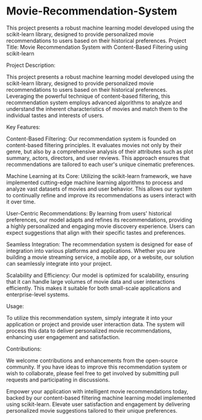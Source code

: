 # Movie-Recommendation-System
This project presents a robust machine learning model developed using the scikit-learn library, designed to provide personalized movie recommendations to users based on their historical preferences.
Project Title: Movie Recommendation System with Content-Based Filtering using scikit-learn

Project Description:

This project presents a robust machine learning model developed using the scikit-learn library, designed to provide personalized movie recommendations to users based on their historical preferences. Leveraging the powerful technique of content-based filtering, this recommendation system employs advanced algorithms to analyze and understand the inherent characteristics of movies and match them to the individual tastes and interests of users.

Key Features:

Content-Based Filtering: Our recommendation system is founded on content-based filtering principles. It evaluates movies not only by their genre, but also by a comprehensive analysis of their attributes such as plot summary, actors, directors, and user reviews. This approach ensures that recommendations are tailored to each user's unique cinematic preferences.

Machine Learning at its Core: Utilizing the scikit-learn framework, we have implemented cutting-edge machine learning algorithms to process and analyze vast datasets of movies and user behavior. This allows our system to continually refine and improve its recommendations as users interact with it over time.

User-Centric Recommendations: By learning from users' historical preferences, our model adapts and refines its recommendations, providing a highly personalized and engaging movie discovery experience. Users can expect suggestions that align with their specific tastes and preferences.

Seamless Integration: The recommendation system is designed for ease of integration into various platforms and applications. Whether you are building a movie streaming service, a mobile app, or a website, our solution can seamlessly integrate into your project.

Scalability and Efficiency: Our model is optimized for scalability, ensuring that it can handle large volumes of movie data and user interactions efficiently. This makes it suitable for both small-scale applications and enterprise-level systems.

Usage:

To utilize this recommendation system, simply integrate it into your application or project and provide user interaction data. The system will process this data to deliver personalized movie recommendations, enhancing user engagement and satisfaction.

Contributions:

We welcome contributions and enhancements from the open-source community. If you have ideas to improve this recommendation system or wish to collaborate, please feel free to get involved by submitting pull requests and participating in discussions.

Empower your application with intelligent movie recommendations today, backed by our content-based filtering machine learning model implemented using scikit-learn. Elevate user satisfaction and engagement by delivering personalized movie suggestions tailored to their unique preferences.
